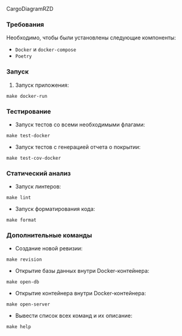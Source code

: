 CargoDiagramRZD

### Требования

Необходимо, чтобы были установлены следующие компоненты:

- `Docker` и `docker-compose`
- `Poetry`

### Запуск

1. Запуск приложения:
```commandline
make docker-run
```

### Тестирование

- Запуск тестов со всеми необходимыми флагами:
```commandline
make test-docker
```

- Запуск тестов с генерацией отчета о покрытии:
```commandline
make test-cov-docker
```

### Статический анализ

- Запуск линтеров:
```commandline
make lint
```

- Запуск форматирования кода:
```commandline
make format
```

### Дополнительные команды

- Создание новой ревизии:
```commandline
make revision
```
- Открытие базы данных внутри Docker-контейнера:
```commandline
make open-db
```

- Открытие контейнера внутри Docker-контейнера:
```commandline
make open-server
```

- Вывести список всех команд и их описание:
```commandline
make help
```
